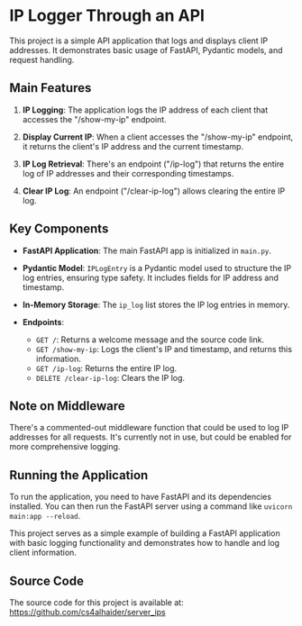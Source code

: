 # IP Logger Through an API

This project is a simple API application that logs and displays client IP addresses. It demonstrates basic usage of FastAPI, Pydantic models, and request handling.

## Main Features

1. **IP Logging**: The application logs the IP address of each client that accesses the "/show-my-ip" endpoint.

2. **Display Current IP**: When a client accesses the "/show-my-ip" endpoint, it returns the client's IP address and the current timestamp.

3. **IP Log Retrieval**: There's an endpoint ("/ip-log") that returns the entire log of IP addresses and their corresponding timestamps.

4. **Clear IP Log**: An endpoint ("/clear-ip-log") allows clearing the entire IP log.

## Key Components

- **FastAPI Application**: The main FastAPI app is initialized in `main.py`.

- **Pydantic Model**: `IPLogEntry` is a Pydantic model used to structure the IP log entries, ensuring type safety. It includes fields for IP address and timestamp.

- **In-Memory Storage**: The `ip_log` list stores the IP log entries in memory.

- **Endpoints**:
  - `GET /`: Returns a welcome message and the source code link.
  - `GET /show-my-ip`: Logs the client's IP and timestamp, and returns this information.
  - `GET /ip-log`: Returns the entire IP log.
  - `DELETE /clear-ip-log`: Clears the IP log.

## Note on Middleware

There's a commented-out middleware function that could be used to log IP addresses for all requests. It's currently not in use, but could be enabled for more comprehensive logging.

## Running the Application

To run the application, you need to have FastAPI and its dependencies installed. You can then run the FastAPI server using a command like `uvicorn main:app --reload`.

This project serves as a simple example of building a FastAPI application with basic logging functionality and demonstrates how to handle and log client information.

## Source Code

The source code for this project is available at: https://github.com/cs4alhaider/server_ips
